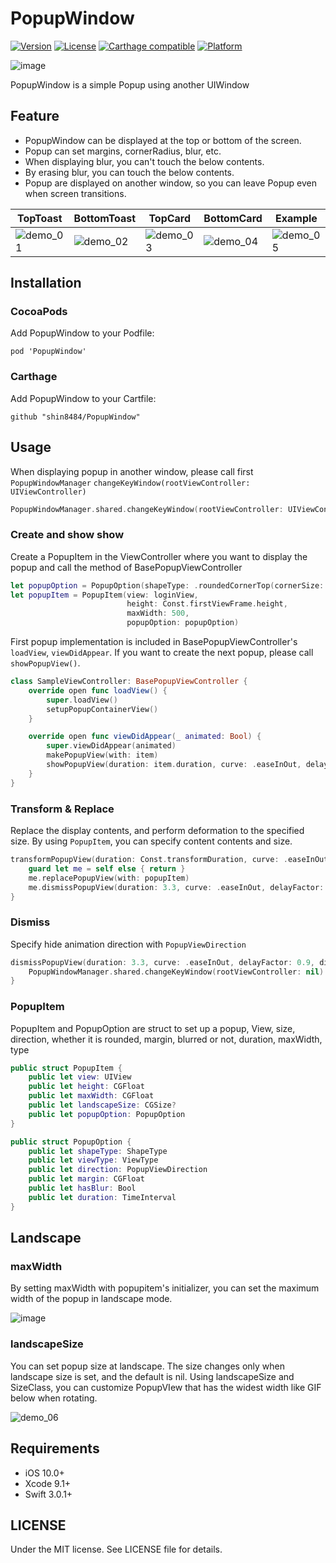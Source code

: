 # PopupWindow

[![Version](https://img.shields.io/cocoapods/v/NoticeObserveKit.svg?style=flat)](http://cocoapods.org/pods/PopupWindow)
[![License](https://img.shields.io/cocoapods/l/NoticeObserveKit.svg?style=flat)](http://cocoapods.org/pods/PopupWindow)
[![Carthage compatible](https://img.shields.io/badge/Carthage-compatible-4BC51D.svg?style=flat)](https://github.com/Carthage/Carthage)
[![Platform](https://img.shields.io/cocoapods/p/NoticeObserveKit.svg?style=flat)](http://cocoapods.org/pods/PopupWindow)

![image](https://github.com/shin8484/PopupWindow/raw/master/Demo/Asset/PopupWindow.png)

PopupWindow is a simple Popup using another UIWindow


## Feature
- PopupWindow can be displayed at the top or bottom of the screen.
- Popup can set margins, cornerRadius, blur, etc.
- When displaying blur, you can't  touch the below contents.
- By erasing blur, you can touch the below contents.
- Popup are displayed on another window, so you can leave Popup even when screen transitions.

TopToast | BottomToast | TopCard | BottomCard | Example
--- | --- | --- | --- | ---
![demo_01](https://github.com/shin8484/PopupWindow/raw/master/Demo/Asset/TopToast.gif) | ![demo_02](https://github.com/shin8484/PopupWindow/raw/master/Demo/Asset/BottomToast.gif) | ![demo_03](https://github.com/shin8484/PopupWindow/raw/master/Demo/Asset/TopCard.gif) | ![demo_04](https://github.com/shin8484/PopupWindow/raw/master/Demo/Asset/BottomCard.gif) | ![demo_05](https://github.com/shin8484/PopupWindow/raw/master/Demo/Asset/Example.gif)

## Installation

### CocoaPods

Add PopupWindow to your Podfile:
```
pod 'PopupWindow'
```

### Carthage
Add PopupWindow to your Cartfile:
```
github "shin8484/PopupWindow"
```

## Usage

When displaying popup in another window, please call first `PopupWindowManager` `changeKeyWindow(rootViewController: UIViewController)`

```Swift
PopupWindowManager.shared.changeKeyWindow(rootViewController: UIViewController())
```

### Create and show show

Create a PopupItem in the ViewController where you want to display the popup and call the method of BasePopupViewController

```Swift
let popupOption = PopupOption(shapeType: .roundedCornerTop(cornerSize: 8), viewType: .toast, direction: .bottom)
let popupItem = PopupItem(view: loginView,
                          height: Const.firstViewFrame.height,
                          maxWidth: 500,
                          popupOption: popupOption)
```
First popup implementation is included in BasePopupViewController's `loadView`, `viewDidAppear`.
If you want to create the next popup, please call `showPopupView()`.

```Swift
class SampleViewController: BasePopupViewController {
    override open func loadView() {
        super.loadView()
        setupPopupContainerView()
    }

    override open func viewDidAppear(_ animated: Bool) {
        super.viewDidAppear(animated)
        makePopupView(with: item)
        showPopupView(duration: item.duration, curve: .easeInOut, delayFactor: 0.0)
    }
}
```

### Transform & Replace

Replace the display contents, and perform deformation to the specified size.
By using `PopupItem`, you can specify content contents and size.

```Swift
transformPopupView(duration: Const.transformDuration, curve: .easeInOut, popupItem: popupItem) { [weak self] _ in
    guard let me = self else { return }
    me.replacePopupView(with: popupItem)
    me.dismissPopupView(duration: 3.3, curve: .easeInOut, delayFactor: 0.9, direction: .top) { _ in }
}
```

### Dismiss
Specify hide animation direction with `PopupViewDirection`
```Swift
dismissPopupView(duration: 3.3, curve: .easeInOut, delayFactor: 0.9, direction: .bottom) { _ in
    PopupWindowManager.shared.changeKeyWindow(rootViewController: nil)
}
```

### PopupItem
PopupItem and PopupOption are struct to set up a popup, View, size, direction, whether it is rounded, margin, blurred or not, duration, maxWidth, type

```Swift
public struct PopupItem {
    public let view: UIView
    public let height: CGFloat
    public let maxWidth: CGFloat
    public let landscapeSize: CGSize?
    public let popupOption: PopupOption
}
```
```Swift
public struct PopupOption {
    public let shapeType: ShapeType
    public let viewType: ViewType
    public let direction: PopupViewDirection
    public let margin: CGFloat
    public let hasBlur: Bool
    public let duration: TimeInterval
}
```
## Landscape
### maxWidth
By setting maxWidth with popupitem's initializer, you can set the maximum width of the popup in landscape mode.

![image](https://github.com/shin8484/PopupWindow/raw/master/Demo/Asset/Landscape.png)

### landscapeSize
You can set popup size at landscape.
The size changes only when landscape size is set, and the default is nil.
Using landscapeSize and SizeClass, you can customize PopupVIew that has the widest width like GIF below when rotating.

![demo_06](https://github.com/shin8484/PopupWindow/raw/master/Demo/Asset/RegisterExample.gif)

## Requirements
- iOS 10.0+
- Xcode 9.1+
- Swift 3.0.1+

## LICENSE

Under the MIT license. See LICENSE file for details.

